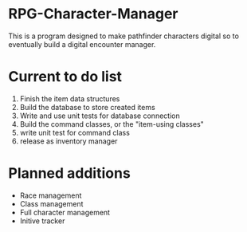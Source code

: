 # RPG-Character-Manager
This is a program designed to make pathfinder characters digital so to eventually build a digital encounter manager.

# Current to do list
1. Finish the item data structures
2. Build the database to store created items
3. Write and use unit tests for database connection
4. Build the command classes, or the "item-using classes"
5. write unit test for command class
6. release as inventory manager

# Planned additions
* Race management
* Class management
* Full character management
* Initive tracker

